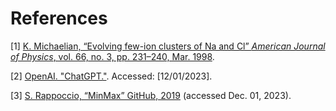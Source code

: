 # References

[1] [K. Michaelian, “Evolving few-ion clusters of Na and Cl” *American Journal of Physics*, vol. 66, no. 3, pp. 231–240, Mar. 1998](https://doi.org/10.1119/1.18851).

[2] [OpenAI. "ChatGPT."](https://chat.openai.com/). Accessed: [12/01/2023].

[3] [S. Rappoccio, “MinMax” GitHub, 2019](https://github.com/ubsuny/CompPhys/tree/main/MinMax) (accessed Dec. 01, 2023).
